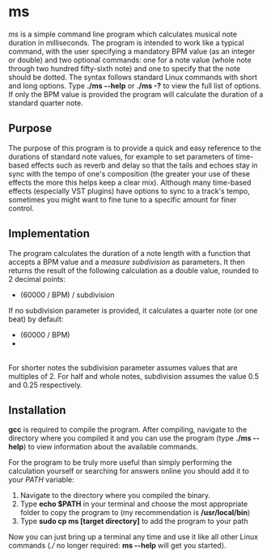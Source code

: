 # ms
<i>ms</i> is a simple command line program which calculates musical note duration in milliseconds.
The program is intended to work like a typical command, with the user specifying a mandatory BPM value (as an integer or double)
and two optional commands: one for a note value (whole note through two hundred fifty-sixth note) and one to
specify that the note should be dotted. The syntax follows standard Linux commands with short and long options.
Type <b>./ms --help</b> or <b>./ms -?</b> to view the full list of options. If only the BPM value is provided the
program will calculate the duration of a standard quarter note.

## Purpose
The purpose of this program is to provide a quick and easy reference to the durations of standard
note values, for example to set parameters of time-based effects such as reverb and delay so that
the tails and echoes stay in sync with the tempo of one's composition (the greater your use of these effects the more
this helps keep a clear mix). Although many time-based effects (especially VST plugins) have options
to sync to a track's tempo, sometimes you might want to fine tune to a specific amount for finer control.

## Implementation
The program calculates the duration of a note length with a function that accepts a BPM value and a <i>measure subdivision</i>
as parameters. It then returns the result of the following calculation as a double value, rounded to 2 decimal points:

<ul>
<li>(60000 / BPM) / subdivision</li>
</ul>

If no subdivision parameter is provided, it calculates a quarter note (or one beat) by default: 
<br>
<ul>
<li>(60000 / BPM)<li>
</ul>
<br>
For shorter notes the subdivision parameter assumes values that are multiples of 2. For half and whole notes,
subdivision assumes the value 0.5 and 0.25 respectively.

## Installation

<b>gcc</b> is required to compile the program. After compiling, navigate to the directory where you compiled it
and you can use the program (type <b>./ms --help</b>) to view information about the available commands.

For the program to be truly more useful than simply performing the calculation yourself or searching for answers online
you should add it to your <i>PATH</i> variable:

<ol>
<li>Navigate to the directory where you compiled the binary.</li>
<li>Type <b>echo $PATH</b> in your terminal and choose the most appropriate folder to copy the program to (my recommendation is <b>/usr/local/bin</b>)</li>
<li>Type <b>sudo cp ms [target directory]</b> to add the program to your path</li>
</ol>

Now you can just bring up a terminal any time and use it like all other Linux commands (<i>./</i> no longer required: <b>ms --help</b> will get you started).
